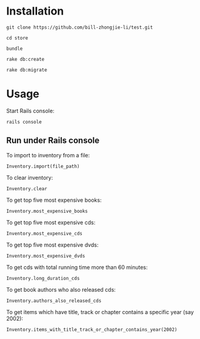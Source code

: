 # Installation

``` git clone https://github.com/bill-zhongjie-li/test.git ```

``` cd store ```

``` bundle ```

``` rake db:create ```

``` rake db:migrate ```

# Usage

Start Rails console: 

``` rails console ```

## Run under Rails console

To import to inventory from a file:

``` Inventory.import(file_path) ```

To clear inventory:

``` Inventory.clear ```

To get top five most expensive books:

``` Inventory.most_expensive_books ```

To get top five most expensive cds:

``` Inventory.most_expensive_cds ```

To get top five most expensive dvds:

``` Inventory.most_expensive_dvds ```
  
To get cds with total running time more than 60 minutes:

``` Inventory.long_duration_cds ```
  
To get book authors who also released cds:

``` Inventory.authors_also_released_cds ```
  
To get items which have title, track or chapter contains a specific year (say 2002):

``` Inventory.items_with_title_track_or_chapter_contains_year(2002) ```
